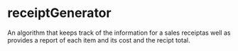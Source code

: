 # receiptGenerator
An algorithm that keeps track of the information for a sales receiptas well as provides a report of each item and its cost and the recipt total.
